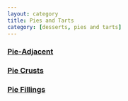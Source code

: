 ```yaml
---
layout: category
title: Pies and Tarts
category: [desserts, pies and tarts]
---
```


<h3><a class="post-link" href="/categories/desserts/pies_and_tarts/pie_adjacent">Pie-Adjacent</a></h3>
<h3><a class="post-link" href="/categories/desserts/pies_and_tarts/pie_crusts">Pie Crusts</a></h3>
<h3><a class="post-link" href="/categories/desserts/pies_and_tarts/pie_fillings">Pie Fillings</a></h3>
